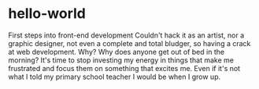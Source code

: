 # hello-world
First steps into front-end development
Couldn't hack it as an artist, nor a graphic designer, not even a complete and total bludger, so having a crack at web development. Why? Why does anyone get out of bed in the morning? It's time to stop investing my energy in things that make me frustrated and focus them on something that excites me. Even if it's not what I told my primary school teacher I would be when I grow up.
